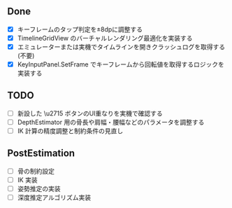 ## Done
- [x] キーフレームのタップ判定を±8dpに調整する
- [x] TimelineGridView のバーチャルレンダリング最適化を実装する
- [x] エミュレーターまたは実機でタイムラインを開きクラッシュログを取得する (不要)
- [x] KeyInputPanel.SetFrame でキーフレームから回転値を取得するロジックを実装する

## TODO
- [ ] 新設した \u2715 ボタンのUI重なりを実機で確認する
- [ ] DepthEstimator 用の骨長や肩幅・腰幅などのパラメータを調整する
- [ ] IK 計算の精度調整と制約条件の見直し

## PostEstimation
- [ ] 骨の制約設定
- [ ] IK 実装
- [ ] 姿勢推定の実装
- [ ] 深度推定アルゴリズム実装
